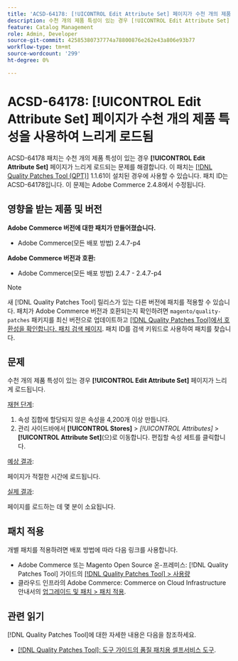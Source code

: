 ```yaml
---
title: 'ACSD-64178: [!UICONTROL Edit Attribute Set] 페이지가 수천 개의 제품 특성을 사용하여 느리게 로드됨'
description: 수천 개의 제품 특성이 있는 경우 [!UICONTROL Edit Attribute Set] 페이지가 느리게 로드되는 Adobe Commerce 문제를 해결하려면 ACSD-64178 패치를 적용합니다.
feature: Catalog Management
role: Admin, Developer
source-git-commit: 42585380737774a78800876e262e43a806e93b77
workflow-type: tm+mt
source-wordcount: '299'
ht-degree: 0%

---
```


# ACSD-64178: [!UICONTROL Edit Attribute Set] 페이지가 수천 개의 제품 특성을 사용하여 느리게 로드됨

ACSD-64178 패치는 수천 개의 제품 특성이 있는 경우 **[!UICONTROL Edit Attribute Set]** 페이지가 느리게 로드되는 문제를 해결합니다. 이 패치는 [[!DNL Quality Patches Tool (QPT)]](/help/tools/quality-patches-tool/quality-patches-tool-to-self-serve-quality-patches.md) 1.1.61이 설치된 경우에 사용할 수 있습니다. 패치 ID는 ACSD-64178입니다. 이 문제는 Adobe Commerce 2.4.8에서 수정됩니다.

## 영향을 받는 제품 및 버전

**Adobe Commerce 버전에 대한 패치가 만들어졌습니다.**

* Adobe Commerce(모든 배포 방법) 2.4.7-p4

**Adobe Commerce 버전과 호환:**

* Adobe Commerce(모든 배포 방법) 2.4.7 - 2.4.7-p4

>[!NOTE]
>
>새 [!DNL Quality Patches Tool] 릴리스가 있는 다른 버전에 패치를 적용할 수 있습니다. 패치가 Adobe Commerce 버전과 호환되는지 확인하려면 `magento/quality-patches` 패키지를 최신 버전으로 업데이트하고 [[!DNL Quality Patches Tool]에서 호환성을 확인합니다. 패치 검색 페이지](https://experienceleague.adobe.com/tools/commerce-quality-patches/index.html?lang=ko). 패치 ID를 검색 키워드로 사용하여 패치를 찾습니다.

## 문제

수천 개의 제품 특성이 있는 경우 **[!UICONTROL Edit Attribute Set]** 페이지가 느리게 로드됩니다.

<u>재현 단계</u>:

1. 속성 집합에 할당되지 않은 속성을 4,200개 이상 만듭니다.
1. 관리 사이드바에서 **[!UICONTROL Stores]** > *[!UICONTROL Attributes]* > **[!UICONTROL Attribute Set]**(으)로 이동합니다. 편집할 속성 세트를 클릭합니다.

<u>예상 결과</u>:

페이지가 적절한 시간에 로드됩니다.

<u>실제 결과</u>:

페이지를 로드하는 데 몇 분이 소요됩니다.

## 패치 적용

개별 패치를 적용하려면 배포 방법에 따라 다음 링크를 사용합니다.

* Adobe Commerce 또는 Magento Open Source 온-프레미스: [!DNL Quality Patches Tool] 가이드의 [[!DNL Quality Patches Tool] > 사용량](/help/tools/quality-patches-tool/usage.md)
* 클라우드 인프라의 Adobe Commerce: Commerce on Cloud Infrastructure 안내서의 [업그레이드 및 패치 > 패치 적용](https://experienceleague.adobe.com/docs/commerce-cloud-service/user-guide/develop/upgrade/apply-patches.html?lang=ko).


## 관련 읽기

[!DNL Quality Patches Tool]에 대한 자세한 내용은 다음을 참조하세요.

* [[!DNL Quality Patches Tool]: 도구 가이드의 품질 패치용 셀프서비스 도구](/help/tools/quality-patches-tool/quality-patches-tool-to-self-serve-quality-patches.md).
